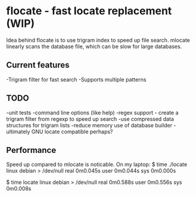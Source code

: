 flocate - fast locate replacement (WIP)
=========

Idea behind flocate is to use trigram index to speed up file search.
mlocate linearly scans the database file, which can be slow for large databases.

Current features
---------
-Trigram filter for fast search
-Supports multiple patterns

TODO
---------
-unit tests
-command line options (like help)
-regex support - create a trigram filter from regexp to speed up search
-use compressed data structures for trigram lists
-reduce memory use of database builder
-ultimately GNU locate compatible perhaps?

Performance
------------
Speed up compared to mlocate is noticable. On my laptop:
$ time ./locate linux debian > /dev/null 
real  0m0.045s
user  0m0.044s
sys 0m0.000s

$ time locate linux debian > /dev/null
real 0m0.588s
user  0m0.556s
sys 0m0.008s
